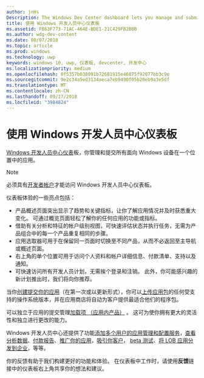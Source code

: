 ```yaml
---
author: jnHs
Description: The Windows Dev Center dashboard lets you manage and submit all of your apps for Windows devices in one place.
title: 使用 Windows 开发人员中心仪表板
ms.assetid: FB63F773-71AC-464E-BDE1-21C429FB2B0B
ms.author: wdg-dev-content
ms.date: 08/07/2018
ms.topic: article
ms.prod: windows
ms.technology: uwp
keywords: windows 10, uwp, 仪表板, devcenter, 开发中心
ms.localizationpriority: medium
ms.openlocfilehash: 0f5357b038091b72681915e46875f92077bb3c9e
ms.sourcegitcommit: 9e2c34a5ed3134aeca7eb9490f05b20eb9a3e5df
ms.translationtype: MT
ms.contentlocale: zh-CN
ms.lasthandoff: 09/17/2018
ms.locfileid: "3984824"
---
```

# <a name="using-the-windows-dev-center-dashboard"></a>使用 Windows 开发人员中心仪表板


[Windows 开发人员中心仪表](https://partner.microsoft.com/dashboard)板，你管理和提交所有面向 Windows 设备在一个位置中的应用。

> [!NOTE]
> 必须具有[开发者帐户](http://go.microsoft.com/fwlink/p/?LinkId=615100)才能访问 Windows 开发人员中心仪表板。

仪表板体验的一些亮点包括：

- 产品概述页面突出显示了趋势和关键指标，让你了解应用情况并及时获悉重大变化。 可通过概览页面轻松了解你的任何应用的功能或指标。
- 借助有关分析和特征的帐户级别视图，可快速评估状态并执行任务，无需为产品组合中的每一个产品重复相同的步骤。
- 应用选取器可用于在保留同一页面时切换至不同产品，从而不必返回至主导航或概述页面。
- 右上角的单个位置可用于访问个人资料和帐户详细信息、付款清单、支持以及通知。
- 可快速访问所有开发人员计划，无需挨个登录和注销。 此外，你可能感兴趣的新计划推出时，我们将向你推荐。

当你[创建提交你的应用](app-submissions.md)（在第一次或以更新形式），你可以[上传应用包](upload-app-packages.md)的任何受支持的操作系统版本，并在应用商店将自动为客户提供最适合他们的程序包。

可以独立于应用的提交管理[加载项 （应用内产品）](add-on-submissions.md) 。 这可为使你拥有更大的灵活性和独立进行更改的能力。

Windows 开发人员中心还提供了功能[添加多个用户](manage-account-users.md)[的应用管理和配置服务](app-management-and-services.md)，[查看分析数据](analytics.md)、[付款报告](payout-summary.md)、[推广你的应用](attract-customers-and-promote-your-apps.md)，[吸引你客户](engage-with-your-customers.md)， [beta 测试](beta-testing-and-targeted-distribution.md)、[将 LOB 应用分发到企业](distribute-lob-apps-to-enterprises.md)，等等。

你的反馈有助于我们构建更好的功能和体验。 在仪表板中工作时，请使用**反馈**链接中的仪表板右上角共享你的想法和建议。


 

 




